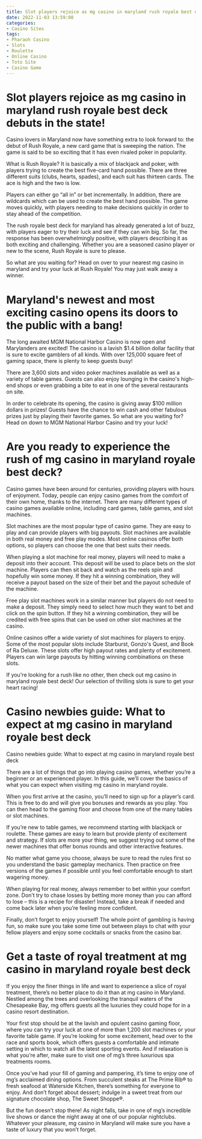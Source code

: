 ```yaml
---
title: Slot players rejoice as mg casino in maryland rush royale best deck debuts in the state!
date: 2022-11-03 13:59:08
categories:
- Casino Sites
tags:
- Pharaoh Casino
- Slots
- Roulette
- Online Casino
- Toto Site
- Casino Game
---
```



#  Slot players rejoice as mg casino in maryland rush royale best deck debuts in the state!

Casino lovers in Maryland now have something extra to look forward to: the debut of Rush Royale, a new card game that is sweeping the nation. The game is said to be so exciting that it has even rivaled poker in popularity.

What is Rush Royale? It is basically a mix of blackjack and poker, with players trying to create the best five-card hand possible. There are three different suits (clubs, hearts, spades), and each suit has thirteen cards. The ace is high and the two is low.

Players can either go “all in” or bet incrementally. In addition, there are wildcards which can be used to create the best hand possible. The game moves quickly, with players needing to make decisions quickly in order to stay ahead of the competition.

The rush royale best deck for maryland has already generated a lot of buzz, with players eager to try their luck and see if they can win big. So far, the response has been overwhelmingly positive, with players describing it as both exciting and challenging. Whether you are a seasoned casino player or new to the scene, Rush Royale is sure to please.

So what are you waiting for? Head on over to your nearest mg casino in maryland and try your luck at Rush Royale! You may just walk away a winner.

#  Maryland's newest and most exciting casino opens its doors to the public with a bang!

The long awaited MGM National Harbor Casino is now open and Marylanders are excited! The casino is a lavish $1.4 billion dollar facility that is sure to excite gamblers of all kinds. With over 125,000 square feet of gaming space, there is plenty to keep guests busy!

There are 3,600 slots and video poker machines available as well as a variety of table games. Guests can also enjoy lounging in the casino's high-end shops or even grabbing a bite to eat in one of the several restaurants on site.

In order to celebrate its opening, the casino is giving away $100 million dollars in prizes! Guests have the chance to win cash and other fabulous prizes just by playing their favorite games. So what are you waiting for? Head on down to MGM National Harbor Casino and try your luck!

#  Are you ready to experience the rush of mg casino in maryland royale best deck?

Casino games have been around for centuries, providing players with hours of enjoyment. Today, people can enjoy casino games from the comfort of their own home, thanks to the internet. There are many different types of casino games available online, including card games, table games, and slot machines.

Slot machines are the most popular type of casino game. They are easy to play and can provide players with big payouts. Slot machines are available in both real money and free play modes. Most online casinos offer both options, so players can choose the one that best suits their needs.

When playing a slot machine for real money, players will need to make a deposit into their account. This deposit will be used to place bets on the slot machine. Players can then sit back and watch as the reels spin and hopefully win some money. If they hit a winning combination, they will receive a payout based on the size of their bet and the payout schedule of the machine.

Free play slot machines work in a similar manner but players do not need to make a deposit. They simply need to select how much they want to bet and click on the spin button. If they hit a winning combination, they will be credited with free spins that can be used on other slot machines at the casino.

Online casinos offer a wide variety of slot machines for players to enjoy. Some of the most popular slots include Starburst, Gonzo's Quest, and Book of Ra Deluxe. These slots offer high payout rates and plenty of excitement. Players can win large payouts by hitting winning combinations on these slots.

If you're looking for a rush like no other, then check out mg casino in maryland royale best deck! Our selection of thrilling slots is sure to get your heart racing!

#  Casino newbies guide: What to expect at mg casino in maryland royale best deck

Casino newbies guide: What to expect at mg casino in maryland royale best deck

There are a lot of things that go into playing casino games, whether you’re a beginner or an experienced player. In this guide, we’ll cover the basics of what you can expect when visiting mg casino in maryland royale.

When you first arrive at the casino, you’ll need to sign up for a player’s card. This is free to do and will give you bonuses and rewards as you play. You can then head to the gaming floor and choose from one of the many tables or slot machines.

If you’re new to table games, we recommend starting with blackjack or roulette. These games are easy to learn but provide plenty of excitement and strategy. If slots are more your thing, we suggest trying out some of the newer machines that offer bonus rounds and other interactive features.

No matter what game you choose, always be sure to read the rules first so you understand the basic gameplay mechanics. Then practice on free versions of the games if possible until you feel comfortable enough to start wagering money.

When playing for real money, always remember to bet within your comfort zone. Don’t try to chase losses by betting more money than you can afford to lose – this is a recipe for disaster! Instead, take a break if needed and come back later when you’re feeling more confident.

Finally, don’t forget to enjoy yourself! The whole point of gambling is having fun, so make sure you take some time out between plays to chat with your fellow players and enjoy some cocktails or snacks from the casino bar.

#  Get a taste of royal treatment at mg casino in maryland royale best deck

If you enjoy the finer things in life and want to experience a slice of royal treatment, there’s no better place to do it than at mg casino in Maryland. Nestled among the trees and overlooking the tranquil waters of the Chesapeake Bay, mg offers guests all the luxuries they could hope for in a casino resort destination.

Your first stop should be at the lavish and opulent casino gaming floor, where you can try your luck at one of more than 1,200 slot machines or your favorite table game. If you’re looking for some excitement, head over to the race and sports book, which offers guests a comfortable and intimate setting in which to watch all the latest sporting events. And if relaxation is what you’re after, make sure to visit one of mg’s three luxurious spa treatments rooms.

Once you’ve had your fill of gaming and pampering, it’s time to enjoy one of mg’s acclaimed dining options. From succulent steaks at The Prime Rib® to fresh seafood at Waterside Kitchen, there’s something for everyone to enjoy. And don’t forget about dessert; indulge in a sweet treat from our signature chocolate shop, The Sweet Shoppe®.

But the fun doesn’t stop there! As night falls, take in one of mg’s incredible live shows or dance the night away at one of our popular nightclubs. Whatever your pleasure, mg casino in Maryland will make sure you have a taste of luxury that you won’t forget.